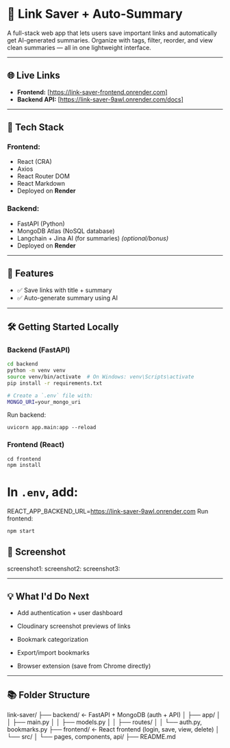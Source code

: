 # 🔗 Link Saver + Auto-Summary

A full-stack web app that lets users save important links and automatically get AI-generated summaries. Organize with tags, filter, reorder, and view clean summaries — all in one lightweight interface.

---

## 🌐 Live Links

- **Frontend:** [https://link-saver-frontend.onrender.com]
- **Backend API:** [https://link-saver-9awl.onrender.com/docs]

---

## 🧰 Tech Stack

### Frontend:
- React (CRA)
- Axios
- React Router DOM
- React Markdown
- Deployed on **Render**

### Backend:
- FastAPI (Python)
- MongoDB Atlas (NoSQL database)
- Langchain + Jina AI (for summaries) *(optional/bonus)*
- Deployed on **Render**

---

## 🚀 Features

- ✅ Save links with title + summary
- ✅ Auto-generate summary using AI

---

## 🛠️ Getting Started Locally

### Backend (FastAPI)
```bash
cd backend
python -m venv venv
source venv/bin/activate  # On Windows: venv\Scripts\activate
pip install -r requirements.txt

# Create a `.env` file with:
MONGO_URI=your_mongo_uri
```
Run backend:
```
uvicorn app.main:app --reload
```

### Frontend (React)
```
cd frontend
npm install
```

# In `.env`, add:
REACT_APP_BACKEND_URL=https://link-saver-9awl.onrender.com
Run frontend:
```
npm start
```

## 📸 Screenshot

screenshot1:
screenshot2:
screenshot3:

---

## 💡 What I'd Do Next
- Add authentication + user dashboard

- Cloudinary screenshot previews of links

- Bookmark categorization

- Export/import bookmarks

- Browser extension (save from Chrome directly)

---

## 📚 Folder Structure

link-saver/
├── backend/          ← FastAPI + MongoDB (auth + API)
│   ├── app/
│   │   ├── main.py
│   │   ├── models.py
│   │   ├── routes/
│   │   └── auth.py, bookmarks.py
├── frontend/         ← React frontend (login, save, view, delete)
│   └── src/
│       └── pages, components, api/
├── README.md
